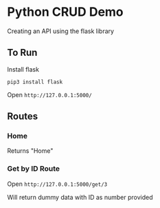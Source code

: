 # Python CRUD Demo
Creating an API using the flask library

## To Run
Install flask
```
pip3 install flask
```
Open ```http://127.0.0.1:5000/```

## Routes
### Home
Returns "Home"

### Get by ID Route
Open ```http://127.0.0.1:5000/get/3```

Will return dummy data with ID as number provided
